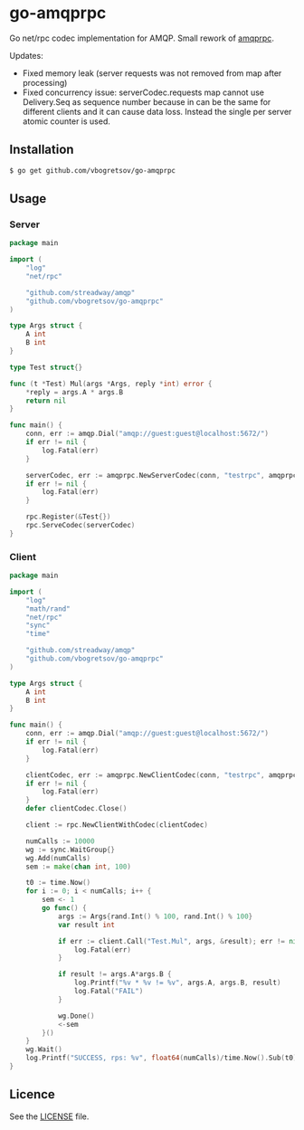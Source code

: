 # go-amqprpc

Go net/rpc codec implementation for AMQP.
Small rework of [amqprpc](https://github.com/vibhavp/amqp-rpc).

Updates:
* Fixed memory leak (server requests was not removed from map after processing)
* Fixed concurrency issue: serverCodec.requests map cannot use Delivery.Seq as sequence number because in can be the same for different clients and it can cause data loss. Instead the single per server atomic counter is used.

## Installation

```bash
$ go get github.com/vbogretsov/go-amqprpc
```

## Usage

### Server

```go
package main

import (
    "log"
    "net/rpc"

    "github.com/streadway/amqp"
    "github.com/vbogretsov/go-amqprpc"
)

type Args struct {
    A int
    B int
}

type Test struct{}

func (t *Test) Mul(args *Args, reply *int) error {
    *reply = args.A * args.B
    return nil
}

func main() {
    conn, err := amqp.Dial("amqp://guest:guest@localhost:5672/")
    if err != nil {
        log.Fatal(err)
    }

    serverCodec, err := amqprpc.NewServerCodec(conn, "testrpc", amqprpc.MsgPack)
    if err != nil {
        log.Fatal(err)
    }

    rpc.Register(&Test{})
    rpc.ServeCodec(serverCodec)
}
```

### Client

```go
package main

import (
    "log"
    "math/rand"
    "net/rpc"
    "sync"
    "time"

    "github.com/streadway/amqp"
    "github.com/vbogretsov/go-amqprpc"
)

type Args struct {
    A int
    B int
}

func main() {
    conn, err := amqp.Dial("amqp://guest:guest@localhost:5672/")
    if err != nil {
        log.Fatal(err)
    }

    clientCodec, err := amqprpc.NewClientCodec(conn, "testrpc", amqprpc.MsgPack)
    if err != nil {
        log.Fatal(err)
    }
    defer clientCodec.Close()

    client := rpc.NewClientWithCodec(clientCodec)

    numCalls := 10000
    wg := sync.WaitGroup{}
    wg.Add(numCalls)
    sem := make(chan int, 100)

    t0 := time.Now()
    for i := 0; i < numCalls; i++ {
        sem <- 1
        go func() {
            args := Args{rand.Int() % 100, rand.Int() % 100}
            var result int

            if err := client.Call("Test.Mul", args, &result); err != nil {
                log.Fatal(err)
            }

            if result != args.A*args.B {
                log.Printf("%v * %v != %v", args.A, args.B, result)
                log.Fatal("FAIL")
            }

            wg.Done()
            <-sem
        }()
    }
    wg.Wait()
    log.Printf("SUCCESS, rps: %v", float64(numCalls)/time.Now().Sub(t0).Seconds())
}
```

## Licence

See the [LICENSE](https://github.com/vbogretsov/go-amqprpc/blob/master/LICENSE) file.
